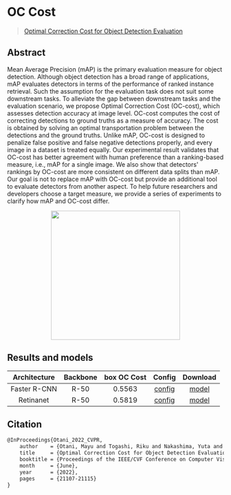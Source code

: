 # OC Cost

> [Optimal Correction Cost for Object Detection Evaluation](https://arxiv.org/abs/2203.14438)

<!-- [DATASET] -->

## Abstract

Mean Average Precision (mAP) is the primary evaluation measure for object detection. Although object detection has a broad range of applications, mAP evaluates detectors in terms of the performance of ranked instance retrieval. Such the assumption for the evaluation task does not suit some downstream tasks. To alleviate the gap between downstream tasks and the evaluation scenario, we propose Optimal Correction Cost (OC-cost), which assesses detection accuracy at image level. OC-cost computes the cost of correcting detections to ground truths as a measure of accuracy. The cost is obtained by solving an optimal transportation problem between the detections and the ground truths. Unlike mAP, OC-cost is designed to penalize false positive and false negative detections properly, and every image in a dataset is treated equally. Our experimental result validates that OC-cost has better agreement with human preference than a ranking-based measure, i.e., mAP for a single image. We also show that detectors' rankings by OC-cost are more consistent on different data splits than mAP. Our goal is not to replace mAP with OC-cost but provide an additional tool to evaluate detectors from another aspect. To help future researchers and developers choose a target measure, we provide a series of experiments to clarify how mAP and OC-cost differ.

<div align=center>
<img src="https://github.com/open-mmlab/mmdetection/assets/24734142/8a04fbfb-1fac-4514-8dd5-6546a1f9a04c" height="300"/>
</div>

## Results and models

| Architecture | Backbone | box OC Cost |                       Config                       |                                                                      Download                                                                      |
| :----------: | :------: | :---------: | :------------------------------------------------: | :------------------------------------------------------------------------------------------------------------------------------------------------: |
| Faster R-CNN |   R-50   |   0.5563    | [config](./faster-rcnn_r50_fpn_1x_coco_oc_cost.py) | [model](https://download.openmmlab.com/mmdetection/v2.0/faster_rcnn/faster_rcnn_r50_fpn_1x_coco/faster_rcnn_r50_fpn_1x_coco_20200130-047c8118.pth) |
|  Retinanet   |   R-50   |   0.5819    |  [config](./retinanet_r50_fpn_1x_coco_oc_cost.py)  |    [model](https://download.openmmlab.com/mmdetection/v2.0/retinanet/retinanet_r50_fpn_1x_coco/retinanet_r50_fpn_1x_coco_20200130-c2398f9e.pth)    |

## Citation

```latex
@InProceedings{Otani_2022_CVPR,
    author    = {Otani, Mayu and Togashi, Riku and Nakashima, Yuta and Rahtu, Esa and Heikkil\"a, Janne and Satoh, Shin'ichi},
    title     = {Optimal Correction Cost for Object Detection Evaluation},
    booktitle = {Proceedings of the IEEE/CVF Conference on Computer Vision and Pattern Recognition (CVPR)},
    month     = {June},
    year      = {2022},
    pages     = {21107-21115}
}
```
